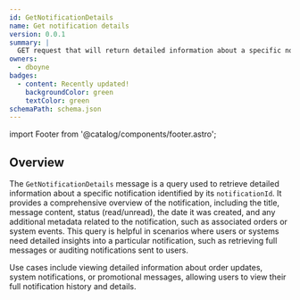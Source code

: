 ```yaml
---
id: GetNotificationDetails
name: Get notification details
version: 0.0.1
summary: |
  GET request that will return detailed information about a specific notification, identified by its notificationId.
owners:
  - dboyne
badges:
  - content: Recently updated!
    backgroundColor: green
    textColor: green
schemaPath: schema.json
---
```


import Footer from '@catalog/components/footer.astro';

## Overview

The `GetNotificationDetails` message is a query used to retrieve detailed information about a specific notification identified by its `notificationId`. It provides a comprehensive overview of the notification, including the title, message content, status (read/unread), the date it was created, and any additional metadata related to the notification, such as associated orders or system events. This query is helpful in scenarios where users or systems need detailed insights into a particular notification, such as retrieving full messages or auditing notifications sent to users.

Use cases include viewing detailed information about order updates, system notifications, or promotional messages, allowing users to view their full notification history and details.

<NodeGraph />

<SchemaViewer file="schema.json" title="JSON Schema" maxHeight="500" />

